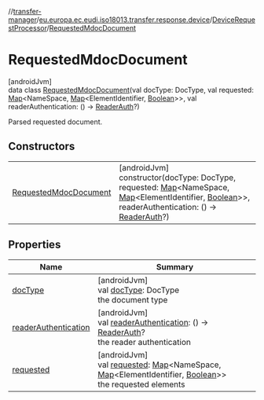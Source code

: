 //[transfer-manager](../../../../index.md)/[eu.europa.ec.eudi.iso18013.transfer.response.device](../../index.md)/[DeviceRequestProcessor](../index.md)/[RequestedMdocDocument](index.md)

# RequestedMdocDocument

[androidJvm]\
data class [RequestedMdocDocument](index.md)(val docType: DocType, val requested: [Map](https://kotlinlang.org/api/latest/jvm/stdlib/kotlin-stdlib/kotlin.collections/-map/index.html)&lt;NameSpace, [Map](https://kotlinlang.org/api/latest/jvm/stdlib/kotlin-stdlib/kotlin.collections/-map/index.html)&lt;ElementIdentifier, [Boolean](https://kotlinlang.org/api/latest/jvm/stdlib/kotlin-stdlib/kotlin/-boolean/index.html)&gt;&gt;, val readerAuthentication: () -&gt; [ReaderAuth](../../../eu.europa.ec.eudi.iso18013.transfer.response/-reader-auth/index.md)?)

Parsed requested document.

## Constructors

| | |
|---|---|
| [RequestedMdocDocument](-requested-mdoc-document.md) | [androidJvm]<br>constructor(docType: DocType, requested: [Map](https://kotlinlang.org/api/latest/jvm/stdlib/kotlin-stdlib/kotlin.collections/-map/index.html)&lt;NameSpace, [Map](https://kotlinlang.org/api/latest/jvm/stdlib/kotlin-stdlib/kotlin.collections/-map/index.html)&lt;ElementIdentifier, [Boolean](https://kotlinlang.org/api/latest/jvm/stdlib/kotlin-stdlib/kotlin/-boolean/index.html)&gt;&gt;, readerAuthentication: () -&gt; [ReaderAuth](../../../eu.europa.ec.eudi.iso18013.transfer.response/-reader-auth/index.md)?) |

## Properties

| Name | Summary |
|---|---|
| [docType](doc-type.md) | [androidJvm]<br>val [docType](doc-type.md): DocType<br>the document type |
| [readerAuthentication](reader-authentication.md) | [androidJvm]<br>val [readerAuthentication](reader-authentication.md): () -&gt; [ReaderAuth](../../../eu.europa.ec.eudi.iso18013.transfer.response/-reader-auth/index.md)?<br>the reader authentication |
| [requested](requested.md) | [androidJvm]<br>val [requested](requested.md): [Map](https://kotlinlang.org/api/latest/jvm/stdlib/kotlin-stdlib/kotlin.collections/-map/index.html)&lt;NameSpace, [Map](https://kotlinlang.org/api/latest/jvm/stdlib/kotlin-stdlib/kotlin.collections/-map/index.html)&lt;ElementIdentifier, [Boolean](https://kotlinlang.org/api/latest/jvm/stdlib/kotlin-stdlib/kotlin/-boolean/index.html)&gt;&gt;<br>the requested elements |
